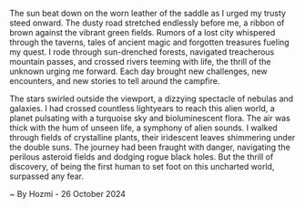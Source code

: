 
The sun beat down on the worn leather of the saddle as I urged my trusty steed onward. The dusty road stretched endlessly before me, a ribbon of brown against the vibrant green fields. Rumors of a lost city whispered through the taverns, tales of ancient magic and forgotten treasures fueling my quest. I rode through sun-drenched forests, navigated treacherous mountain passes, and crossed rivers teeming with life, the thrill of the unknown urging me forward. Each day brought new challenges, new encounters, and new stories to tell around the campfire. 

The stars swirled outside the viewport, a dizzying spectacle of nebulas and galaxies. I had crossed countless lightyears to reach this alien world, a planet pulsating with a turquoise sky and bioluminescent flora. The air was thick with the hum of unseen life, a symphony of alien sounds. I walked through fields of crystalline plants, their iridescent leaves shimmering under the double suns. The journey had been fraught with danger, navigating the perilous asteroid fields and dodging rogue black holes. But the thrill of discovery, of being the first human to set foot on this uncharted world, surpassed any fear.  

~ By Hozmi - 26 October 2024
